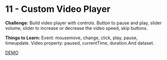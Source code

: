 # 11 - Custom Video Player

**Challenge:** Build video player with controls. Button to pause and play, slider volume, slider to increase or decrease the video speed, skip buttons.

**Things to Learn:** Event: mousemove, change, click, play, pause, timeupdate. Video property: paused, currentTime, duration.And dataset.

[DEMO](https://voloshin-sergei.github.io/30DaysOfJavaScript/11_day%20Video%20Player/)
